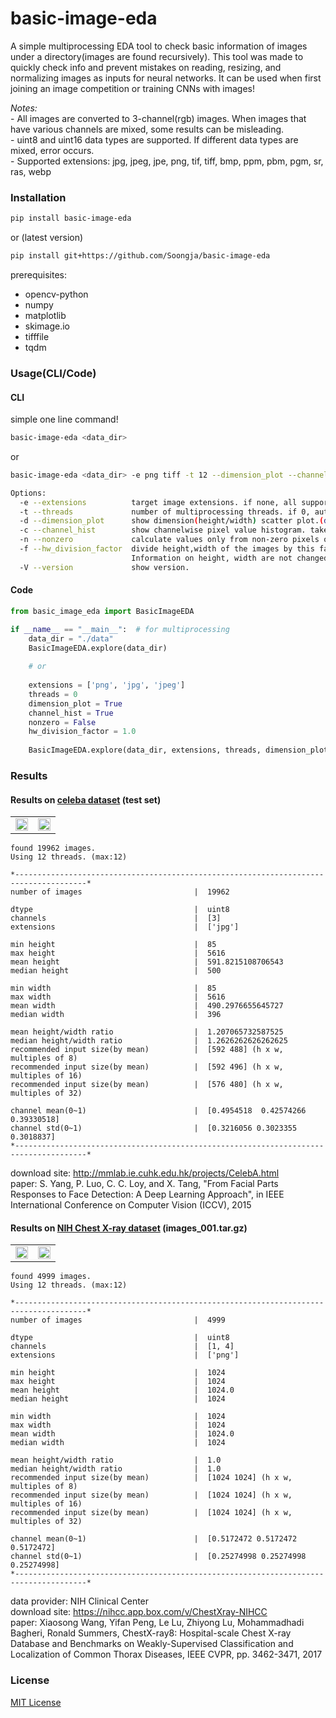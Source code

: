 # basic-image-eda

A simple multiprocessing EDA tool to check basic information of images under a directory(images are found recursively). This tool was made to quickly check info and prevent mistakes on reading, resizing, and normalizing images as inputs for neural networks. It can be used when first joining an image competition or training CNNs with images!

*Notes:*  
\- All images are converted to 3-channel(rgb) images. When images that have various channels are mixed, some results can be misleading.  
\- uint8 and uint16 data types are supported. If different data types are mixed, error occurs.  
\- Supported extensions: jpg, jpeg, jpe, png, tif, tiff, bmp, ppm, pbm, pgm, sr, ras, webp  

### Installation
```bash
pip install basic-image-eda
```
or (latest version)
```bash
pip install git+https://github.com/Soongja/basic-image-eda
```

prerequisites:
- opencv-python
- numpy
- matplotlib
- skimage.io
- tifffile
- tqdm

### Usage(CLI/Code)
#### CLI
simple one line command!
```bash
basic-image-eda <data_dir>
```
or
```bash
basic-image-eda <data_dir> -e png tiff -t 12 --dimension_plot --channel_hist --nonzero --hw_division_factor 2.0 > eda.txt

Options:
  -e --extensions          target image extensions. if none, all supported extensions are included.(default=None)
  -t --threads             number of multiprocessing threads. if 0, automatically count max threads.(default=0)
  -d --dimension_plot      show dimension(height/width) scatter plot.(default=False)
  -c --channel_hist        show channelwise pixel value histogram. takes longer time.(default=False)
  -n --nonzero             calculate values only from non-zero pixels of the images.(default=False)
  -f --hw_division_factor  divide height,width of the images by this factor to make pixel value calculation faster.
                           Information on height, width are not changed and will be printed correctly.(default=1.0)
  -V --version             show version.
```

#### Code
```python
from basic_image_eda import BasicImageEDA

if __name__ == "__main__":  # for multiprocessing
    data_dir = "./data"
    BasicImageEDA.explore(data_dir)
        
    # or
    
    extensions = ['png', 'jpg', 'jpeg']
    threads = 0
    dimension_plot = True
    channel_hist = True
    nonzero = False
    hw_division_factor = 1.0
    
    BasicImageEDA.explore(data_dir, extensions, threads, dimension_plot, channel_hist, nonzero, hw_division_factor)
```

### Results
#### Results on [celeba dataset](http://mmlab.ie.cuhk.edu.hk/projects/CelebA.html) (test set)

<table border="0">
<tr>
    <td>
    <img src="https://user-images.githubusercontent.com/32871371/81141998-43ebe700-8fa9-11ea-9645-fff2cc83ab9b.png" width="100%">
    </td>
    <td>
    <img src="https://user-images.githubusercontent.com/32871371/81142025-5fef8880-8fa9-11ea-98eb-2c43b256fa8d.png", width="100%">
    </td>
</tr>
</table>

```
found 19962 images.
Using 12 threads. (max:12)

*--------------------------------------------------------------------------------------*
number of images                         |  19962

dtype                                    |  uint8
channels                                 |  [3]
extensions                               |  ['jpg']

min height                               |  85
max height                               |  5616
mean height                              |  591.8215108706543
median height                            |  500

min width                                |  85
max width                                |  5616
mean width                               |  490.2976655645727
median width                             |  396

mean height/width ratio                  |  1.207065732587525
median height/width ratio                |  1.2626262626262625
recommended input size(by mean)          |  [592 488] (h x w, multiples of 8)
recommended input size(by mean)          |  [592 496] (h x w, multiples of 16)
recommended input size(by mean)          |  [576 480] (h x w, multiples of 32)

channel mean(0~1)                        |  [0.4954518  0.42574266 0.39330518]
channel std(0~1)                         |  [0.3216056 0.3023355 0.3018837]
*--------------------------------------------------------------------------------------*
```

download site: http://mmlab.ie.cuhk.edu.hk/projects/CelebA.html  
paper: S. Yang, P. Luo, C. C. Loy, and X. Tang, "From Facial Parts Responses to Face Detection: A Deep Learning Approach", in IEEE International Conference on Computer Vision (ICCV), 2015  

#### Results on [NIH Chest X-ray dataset](https://cloud.google.com/healthcare/docs/resources/public-datasets/nih-chest?hl=ko) (images_001.tar.gz)

<table border="0">
<tr>
    <td>
    <img src="https://user-images.githubusercontent.com/32871371/81142053-6f6ed180-8fa9-11ea-95d4-01412e22d4d5.png" width="100%">
    </td>
    <td>
    <img src="https://user-images.githubusercontent.com/32871371/81142064-7a296680-8fa9-11ea-9940-eb2dc2edcd79.png", width="100%">
    </td>
</tr>
</table>

```
found 4999 images.
Using 12 threads. (max:12)

*--------------------------------------------------------------------------------------*
number of images                         |  4999

dtype                                    |  uint8
channels                                 |  [1, 4]
extensions                               |  ['png']

min height                               |  1024
max height                               |  1024
mean height                              |  1024.0
median height                            |  1024

min width                                |  1024
max width                                |  1024
mean width                               |  1024.0
median width                             |  1024

mean height/width ratio                  |  1.0
median height/width ratio                |  1.0
recommended input size(by mean)          |  [1024 1024] (h x w, multiples of 8)
recommended input size(by mean)          |  [1024 1024] (h x w, multiples of 16)
recommended input size(by mean)          |  [1024 1024] (h x w, multiples of 32)

channel mean(0~1)                        |  [0.5172472 0.5172472 0.5172472]
channel std(0~1)                         |  [0.25274998 0.25274998 0.25274998]
*--------------------------------------------------------------------------------------*
```

data provider: NIH Clinical Center  
download site: https://nihcc.app.box.com/v/ChestXray-NIHCC  
paper: Xiaosong Wang, Yifan Peng, Le Lu, Zhiyong Lu, Mohammadhadi Bagheri, Ronald Summers, ChestX-ray8:
Hospital-scale Chest X-ray Database and Benchmarks on Weakly-Supervised Classification and Localization of
Common Thorax Diseases, IEEE CVPR, pp. 3462-3471, 2017  

### License
[MIT License](https://github.com/Soongja/basic-image-eda/blob/master/LICENSE)
